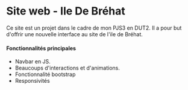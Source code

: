 # Site web - Ile De Bréhat
Ce site est un projet dans le cadre de mon PJS3 en DUT2. Il a pour but d'offrir une nouvelle interface au site de l'ile de Bréhat.

#### Fonctionnalités principales

- Navbar en JS.
- Beaucoups d'interactions et d'animations.
- Fonctionnalité bootstrap
- Responsivités
